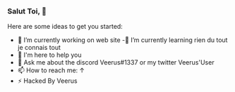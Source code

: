 ### Salut Toi, 👋


Here are some ideas to get you started:

- 🔭 I’m currently working on web site
-🌱 I’m currently learning rien du tout je connais tout
- 🤔 I'm here to help you
- 💬 Ask me about the discord Veerus#1337 or my twitter Veerus'User
- 📫 How to reach me: ↑
- ⚡ Hacked By Veerus

